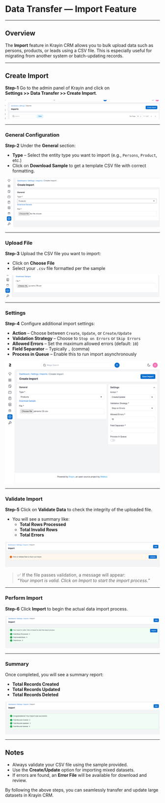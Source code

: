 # Data Transfer — Import Feature

---

## Overview

The **Import** feature in Krayin CRM allows you to bulk upload data such as persons, products, or leads using a CSV file. This is especially useful for migrating from another system or batch-updating records.

---

## Create Import

**Step-1** Go to the admin panel of Krayin and click on  
**Settings >> Data Transfer >> Create Import**.

![Import Button](../../assets/2.0/images/setting/dataTranserImportButton.png)

---

### General Configuration

**Step-2** Under the **General** section:

- **Type** – Select the entity type you want to import (e.g., `Persons`, `Product`, etc.)
- Click on **Download Sample** to get a template CSV file with correct formatting.

![Download Sample](../../assets/2.0/images/setting/dataTranserDownloadSample.png)

---

### Upload File

**Step-3** Upload the CSV file you want to import:

- Click on **Choose File**
- Select your `.csv` file formatted per the sample

![Upload file](../../assets/2.0/images/setting/dataTransferUploadFile.png)

---

### Settings

**Step-4** Configure additional import settings:

- **Action** – Choose between `Create`, `Update`, or `Create/Update`
- **Validation Strategy** – Choose to `Stop on Errors` or `Skip Errors`
- **Allowed Errors** – Set the maximum allowed errors (default: `10`)
- **Field Separator** – Typically `,` (comma)
- **Process in Queue** – Enable this to run import asynchronously

![Import Settings](../../assets/2.0/images/setting/dataTranserOtherFields.png)

---

### Validate Import

**Step-5** Click on **Validate Data** to check the integrity of the uploaded file.

- You will see a summary like:
  - **Total Rows Processed**
  - **Total Invalid Rows**
  - **Total Errors**

![Validate Data](../../assets/2.0/images/setting/dataTranserValidateData.png)

> ✅ If the file passes validation, a message will appear:  
> _“Your import is valid. Click on Import to start the import process.”_

---

### Perform Import

**Step-6** Click **Import** to begin the actual data import process.

![Import Start](../../assets/2.0/images/setting/dataTransferImportStart.png)

---

### Summary

Once completed, you will see a summary report:

- **Total Records Created**
- **Total Records Updated**
- **Total Records Deleted**

![Summary Report](../../assets/2.0/images/setting/dataTransferSummaryReport.png)


---

## Notes

- Always validate your CSV file using the sample provided.
- Use the **Create/Update** option for importing mixed datasets.
- If errors are found, an **Error File** will be available for download and review.

By following the above steps, you can seamlessly transfer and update large datasets in Krayin CRM.

